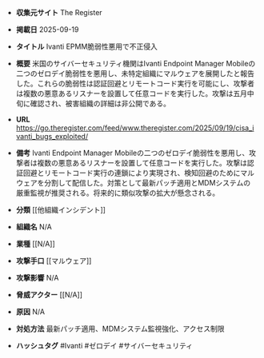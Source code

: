 - **収集元サイト**
The Register

- **掲載日**
2025-09-19

- **タイトル**
Ivanti EPMM脆弱性悪用で不正侵入

- **概要**
米国のサイバーセキュリティ機関はIvanti Endpoint Manager Mobileの二つのゼロデイ脆弱性を悪用し、未特定組織にマルウェアを展開したと報告した。これらの脆弱性は認証回避とリモートコード実行を可能にし、攻撃者は複数の悪意あるリスナーを設置して任意コードを実行した。攻撃は五月中旬に確認され、被害組織の詳細は非公開である。

- **URL**
https://go.theregister.com/feed/www.theregister.com/2025/09/19/cisa_ivanti_bugs_exploited/

- **備考**
Ivanti Endpoint Manager Mobileの二つのゼロデイ脆弱性を悪用し、攻撃者は複数の悪意あるリスナーを設置して任意コードを実行した。攻撃は認証回避とリモートコード実行の連鎖により実現され、検知回避のためにマルウェアを分割して配信した。対策として最新パッチ適用とMDMシステムの厳重監視が推奨される。将来的に類似攻撃の拡大が懸念される。

- **分類**
[[他組織インシデント]]

- **組織名**
N/A

- **業種**
[[N/A]]

- **攻撃手口**
[[マルウェア]]

- **攻撃影響**
N/A

- **脅威アクター**
[[N/A]]

- **原因**
N/A

- **対処方法**
最新パッチ適用、MDMシステム監視強化、アクセス制限

- **ハッシュタグ**
#Ivanti #ゼロデイ #サイバーセキュリティ
